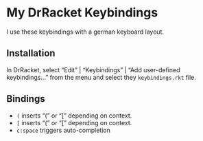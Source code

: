 My DrRacket Keybindings
=======================

I use these keybindings with a german keyboard layout.

Installation
------------

In DrRacket, select &ldquo;Edit&rdquo; | &ldquo;Keybindings&rdquo; | &ldquo;Add user-defined keybindings&hellip;&rdquo; from
the menu and select they `keybindings.rkt` file.

Bindings
--------

  * `(` inserts &ldquo;(&rdquo; or &ldquo;[&rdquo; depending on context.
  * `[` inserts &ldquo;(&rdquo; or &ldquo;[&rdquo; depending on context.
  * `c:space` triggers auto-completion

